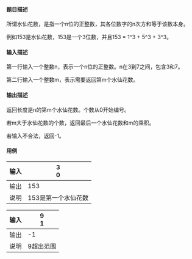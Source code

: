 #### 题目描述

所谓水仙花数，是指一个n位的正整数，其各位数字的n次方和等于该数本身。

例如153是水仙花数，153是一个3位数，并且153 = 1^3 + 5^3 + 3^3。

#### 输入描述

第一行输入一个整数n，表示一个n位的正整数。n在3到7之间，包含3和7。

第二行输入一个整数m，表示需要返回第m个水仙花数。

#### 输出描述

返回长度是n的第m个水仙花数。个数从0开始编号。

若m大于水仙花数的个数，返回最后一个水仙花数和m的乘积。

若输入不合法，返回-1。

#### 用例


| 输入 | 3<br/>0             |
| ------ | --------------------- |
| 输出 | 153                 |
| 说明 | 153是第一个水仙花数 |


| 输入 | 9<br/>1   |
| ------ | ----------- |
| 输出 | -1        |
| 说明 | 9超出范围 |
